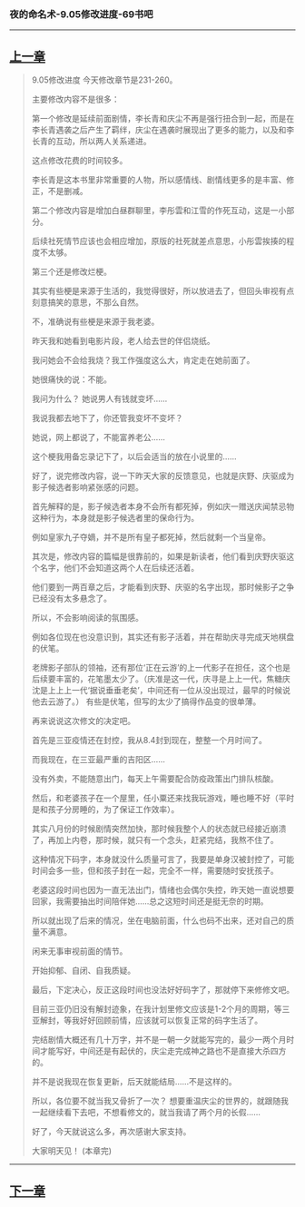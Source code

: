 ### 夜的命名术-9.05修改进度-69书吧

--------
[上一章](./7673a862cd343b47c42c343c5f7bbc07.md)
--------


>
>
>
>9.05修改进度
>今天修改章节是231-260。
>
>主要修改内容不是很多：
>
>第一个修改是延续前面剧情，李长青和庆尘不再是强行扭合到一起，而是在李长青遇袭之后产生了羁绊，庆尘在遇袭时展现出了更多的能力，以及和李长青的互动，所以两人关系递进。
>
>这点修改花费的时间较多。
>
>李长青是这本书里非常重要的人物，所以感情线、剧情线更多的是丰富、修正，不是删减。
>
>第二个修改内容是增加白昼群聊里，李彤雲和江雪的作死互动，这是一小部分。
>
>后续社死情节应该也会相应增加，原版的社死就差点意思，小彤雲挨揍的程度不太够。
>
>第三个还是修改烂梗。
>
>其实有些梗是来源于生活的，我觉得很好，所以放进去了，但回头审视有点刻意搞笑的意思，不那么自然。
>
>不，准确说有些梗是来源于我老婆。
>
>昨天我和她看到电影片段，老人给去世的伴侣烧纸。
>
>我问她会不会给我烧？我工作强度这么大，肯定走在她前面了。
>
>她很痛快的说：不能。
>
>我问为什么？
>她说男人有钱就变坏……
>
>我说我都去地下了，你还管我变坏不变坏？
>
>她说，网上都说了，不能富养老公……
>
>这个梗我用备忘录记下了，以后会适当的放在小说里的……
>
>好了，说完修改内容，说一下昨天大家的反馈意见，也就是庆野、庆驱成为影子候选者影响紧张感的问题。
>
>首先解释的是，影子候选者本身不会所有都死掉，例如庆一赠送庆闻禁忌物这种行为，本身就是影子候选者里的保命行为。
>
>例如皇家九子夺嫡，并不是所有皇子都死掉，然后就剩一个当皇帝。
>
>其次是，修改内容的篇幅是很靠前的，如果是新读者，他们看到庆野庆驱这个名字，他们不会知道这两个人在后续还活着。
>
>他们要到一两百章之后，才能看到庆野、庆驱的名字出现，那时候影子之争已经没有太多悬念了。
>
>所以，不会影响阅读的氛围感。
>
>例如各位现在也没意识到，其实还有影子活着，并在帮助庆寻完成天地棋盘的伏笔。
>
>老牌影子部队的领袖，还有那位‘正在云游’的上一代影子在担任，这个也是后续要丰富的，花笔墨太少了。（庆准是这一代，庆寻是上上一代，焦糖庆沈是上上上一代‘据说垂垂老矣’，中间还有一位从没出现过，最早的时候说他去云游了。）
>有些是伏笔，但写的太少了搞得作品变的很单薄。
>
>再来说说这次修文的决定吧。
>
>首先是三亚疫情还在封控，我从8.4封到现在，整整一个月时间了。
>
>而我现在，在三亚最严重的吉阳区……
>
>没有外卖，不能随意出门，每天上午需要配合防疫政策出门排队核酸。
>
>然后，和老婆孩子在一个屋里，任小粟还来找我玩游戏，睡也睡不好（平时是和孩子分房睡的，为了保证工作效率）。
>
>其实八月份的时候剧情突然加快，那时候我整个人的状态就已经接近崩溃了，再加上内卷，那时候，就只有一个念头，赶紧完结，我熬不住了。
>
>这种情况下码字，本身就没什么质量可言了，我要是单身汉被封控了，可能时间会多一些，但和孩子封在一起，完全不一样，需要随时安抚孩子。
>
>老婆这段时间也因为一直无法出门，情绪也会偶尔失控，昨天她一直说想要回家，我需要抽出时间陪伴她……总之这短时间还是挺无奈的时期。
>
>所以就出现了后来的情况，坐在电脑前面，什么也码不出来，还对自己的质量不满意。
>
>闲来无事审视前面的情节。
>
>开始抑郁、自闭、自我质疑。
>
>最后，下定决心，反正这段时间也没法好好码字了，那就停下来修修文吧。
>
>目前三亚仍旧没有解封迹象，在我计划里修文应该是1-2个月的周期，等三亚解封，等我好好回顾前情，应该就可以恢复正常的码字生活了。
>
>完结剧情大概还有几十万字，并不是一朝一夕就能写完的，最少一两个月时间才能写好，中间还是有起伏的，庆尘走完成神之路也不是直接大杀四方的。
>
>并不是说我现在恢复更新，后天就能结局……不是这样的。
>
>所以，各位要不就当我又骨折了一次？
>想要重温庆尘的世界的，就跟随我一起继续看下去吧，不想看修文的，就当我请了两个月的长假……
>
>好了，今天就说这么多，再次感谢大家支持。
>
>大家明天见！
>(本章完)
>
>

--------
[下一章](./e02bf4b0b976509d944d07dc06935f9e.md)
--------
